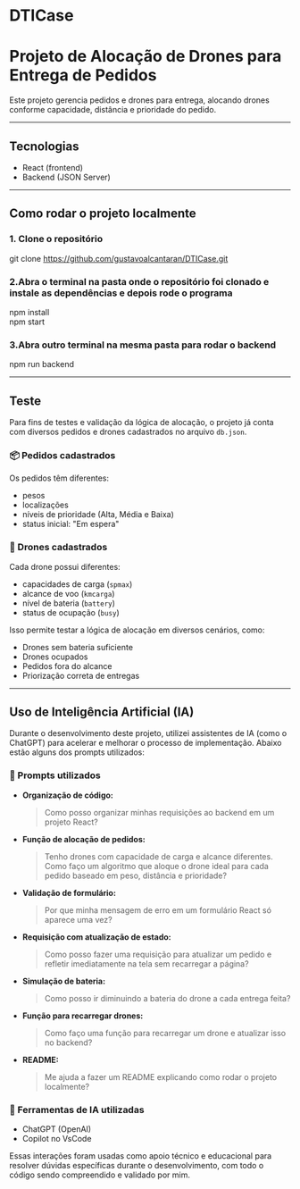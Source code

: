 # DTICase
# Projeto de Alocação de Drones para Entrega de Pedidos

Este projeto gerencia pedidos e drones para entrega, alocando drones conforme capacidade, distância e prioridade do pedido.

---

## Tecnologias

- React (frontend)
- Backend (JSON Server)

---

## Como rodar o projeto localmente

### 1. Clone o repositório

git clone https://github.com/gustavoalcantaran/DTICase.git

### 2.Abra o terminal na pasta onde o repositório foi clonado e instale as dependências e depois rode o programa

npm install  
npm start

### 3.Abra outro terminal na mesma pasta para rodar o backend

npm run backend

---
## Teste

Para fins de testes e validação da lógica de alocação, o projeto já conta com diversos pedidos e drones cadastrados no arquivo `db.json`.

### 📦 Pedidos cadastrados

Os pedidos têm diferentes:

- pesos
- localizações
- níveis de prioridade (Alta, Média e Baixa)
- status inicial: "Em espera"

### 🚁 Drones cadastrados

Cada drone possui diferentes:

- capacidades de carga (`spmax`)
- alcance de voo (`kmcarga`)
- nível de bateria (`battery`)
- status de ocupação (`busy`)

Isso permite testar a lógica de alocação em diversos cenários, como:

- Drones sem bateria suficiente
- Drones ocupados
- Pedidos fora do alcance
- Priorização correta de entregas

---
## Uso de Inteligência Artificial (IA)

Durante o desenvolvimento deste projeto, utilizei assistentes de IA (como o ChatGPT) para acelerar e melhorar o processo de implementação. Abaixo estão alguns dos prompts utilizados:

### 💬 Prompts utilizados

- **Organização de código:**
  > Como posso organizar minhas requisições ao backend em um projeto React?

- **Função de alocação de pedidos:**
  > Tenho drones com capacidade de carga e alcance diferentes. Como faço um algoritmo que aloque o drone ideal para cada pedido baseado em peso, distância e prioridade?

- **Validação de formulário:**
  > Por que minha mensagem de erro em um formulário React só aparece uma vez?

- **Requisição com atualização de estado:**
  > Como posso fazer uma requisição para atualizar um pedido e refletir imediatamente na tela sem recarregar a página?

- **Simulação de bateria:**
  > Como posso ir diminuindo a bateria do drone a cada entrega feita?

- **Função para recarregar drones:**
  > Como faço uma função para recarregar um drone e atualizar isso no backend?

- **README:**
  > Me ajuda a fazer um README explicando como rodar o projeto localmente?

### 🤖 Ferramentas de IA utilizadas

- ChatGPT (OpenAI)
- Copilot no VsCode

Essas interações foram usadas como apoio técnico e educacional para resolver dúvidas específicas durante o desenvolvimento, com todo o código sendo compreendido e validado por mim.

